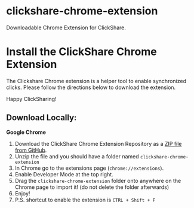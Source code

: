# clickshare-chrome-extension
Downloadable Chrome Extension for ClickShare.

# Install the ClickShare Chrome Extension

The Clickshare Chrome extension is a helper tool to enable synchronized clicks.
Please follow the directions below to download the extension.

Happy ClickSharing!

## Download Locally: 
**Google Chrome**
1. Download the ClickShare Chrome Extension Repository as a [ZIP file from GitHub](https://github.com/Click-Share/clickshare-chrome-extension/archive/refs/heads/main.zip).
2. Unzip the file and you should have a folder named `clickshare-chrome-extension`
4. In Chrome go to the extensions page (`chrome://extensions`).
5. Enable Developer Mode at the top right.
6. Drag the `clickshare-chrome-extension` folder onto anywhere on the Chrome page to import it! (do not delete the folder afterwards)
7. Enjoy!
8. P.S. shortcut to enable the extension is `CTRL + Shift + F`

